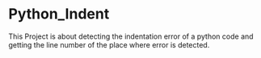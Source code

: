 # Python_Indent
This Project is about detecting the indentation error of a python code and getting the line number of the place where error is detected. 
